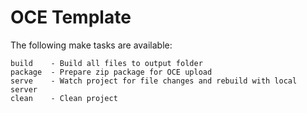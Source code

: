 # OCE Template

The following make tasks are available:

    build    - Build all files to output folder
    package  - Prepare zip package for OCE upload
    serve    - Watch project for file changes and rebuild with local server
    clean    - Clean project
